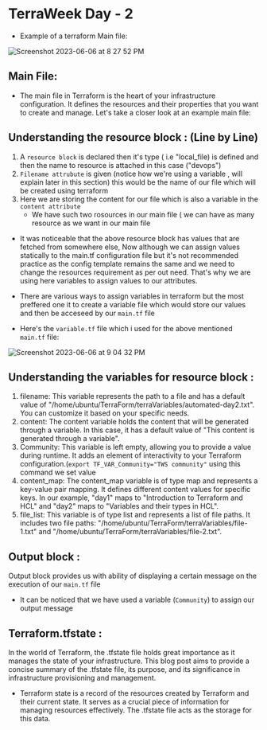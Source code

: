 # TerraWeek Day - 2

- Example of a terraform Main file:
 
 ![Screenshot 2023-06-06 at 8 27 52 PM](https://github.com/Ad1tya-Pandey/TerraWeek/assets/101057601/d29a73c7-18ca-4a9f-8f29-e56b9cec860c)

## Main File:
- The main file in Terraform is the heart of your infrastructure configuration. It defines the resources and their properties that you want to create and manage. Let's take a closer look at an example main file:



## Understanding the resource block : (Line by Line)

1) A `resource block` is declared then it's type ( i.e "local_file) is defined and then the name to resource is attached in this case ("devops")
2) `Filename attrubute` is given (notice how we're using a variable , will explain later in this section) this would be the name of our file which will be created using terraform 
3) Here we are storing the content for our file which is also a variable in the `content attribute`
      - We have such two rosources in our main file ( we can have as many resource as we want in our main file 

- It was noticeable that the above resource block has values that are fetched from somewhere else, Now although we can assign values statically to the main.tf configuration file 
but it's not recommended practice as the config template remains the same and we need to change the resources requirement as per out need.
That's why we are using here variables to assign values to our attributes.

- There are various ways to assign variables in terraform but the most preffered one it to create a variable file which would store our values and then be acceseed 
by our  `main.tf` file 

- Here's the `variable.tf` file which i used for the above mentioned `main.tf` file:

![Screenshot 2023-06-06 at 9 04 32 PM](https://github.com/Ad1tya-Pandey/TerraWeek/assets/101057601/597f3cd4-ba0e-4a47-b3be-e4342462dc4b)

## Understanding the variables for resource block :

1) filename: This variable represents the path to a file and has a default value of "/home/ubuntu/TerraForm/terraVariables/automated-day2.txt". You can customize it based on your specific needs.
2) content: The content variable holds the content that will be generated through a variable. In this case, it has a default value of "This content is generated through a variable".
3) Community: This variable is left empty, allowing you to provide a value during runtime. It adds an element of interactivity to your Terraform configuration.(`export TF_VAR_Community="TWS community"` using this command we set value
4) content_map: The content_map variable is of type map and represents a key-value pair mapping. It defines different content values for specific keys. In our example, "day1" maps to "Introduction to Terraform and HCL" and "day2" maps to "Variables and their types in HCL".
5) file_list: This variable is of type list and represents a list of file paths. It includes two file paths: "/home/ubuntu/TerraForm/terraVariables/file-1.txt" and "/home/ubuntu/TerraForm/terraVariables/file-2.txt".

## Output block :
 Output block provides us with ability of displaying a certain message on the execution of our `main.tf` file 
 - It can be noticed that we have used a variable (`Community`) to assign our output message 
 
## Terraform.tfstate :
In the world of Terraform, the .tfstate file holds great importance as it manages the state of your infrastructure. This blog post aims to provide a concise summary of the .tfstate file, its purpose, and its significance in infrastructure provisioning and management.
- Terraform state is a record of the resources created by Terraform and their current state. It serves as a crucial piece of information for managing resources effectively. The .tfstate file acts as the storage for this data.
